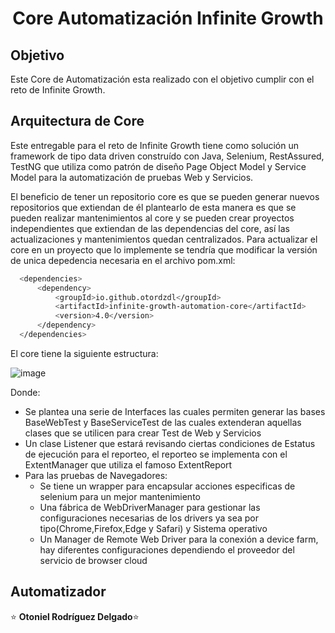 <h1 align="center">
 Core Automatización Infinite Growth
</h1>

## Objetivo

Este Core de Automatización esta realizado con el objetivo cumplir con el reto de Infinite Growth.


## Arquitectura de Core

Este entregable para el reto de Infinite Growth tiene como solución un framework de tipo data driven construído con Java, Selenium, RestAssured, TestNG que utiliza como patrón de diseño 
 Page Object Model y Service Model para la automatización de pruebas Web y Servicios.

  El beneficio de tener un repositorio core es que se pueden generar nuevos repositorios que extiendan de él  plantearlo de esta manera es que se pueden realizar mantenimientos al core y se pueden crear proyectos independientes que extiendan de las dependencias del core, así las actualizaciones y mantenimientos quedan centralizados. Para actualizar el core en un proyecto que lo implemente se tendría que modificar la versión de unica depedencia necesaria en el archivo pom.xml:
  ```sh
    <dependencies>
        <dependency>
            <groupId>io.github.otordzdl</groupId>
            <artifactId>infinite-growth-automation-core</artifactId>
            <version>4.0</version>
        </dependency>
    </dependencies>
  ```

El core tiene la siguiente estructura:

![image](https://github.com/otordzdl/infinite-growth-automation-framework-project/assets/27450684/7464ff74-004a-4953-8417-b6166da9b284)

Donde:

- Se plantea una serie de Interfaces las cuales permiten generar las bases BaseWebTest y BaseServiceTest de las cuales extenderan aquellas clases que se utilicen para crear Test de Web y Servicios
- Un clase Listener que estará revisando ciertas condiciones de Estatus de ejecución para el reporteo, el reporteo se implementa con el ExtentManager que utiliza el famoso ExtentReport
- Para las pruebas de Navegadores:
  - Se tiene un wrapper para encapsular acciones especificas de selenium para un mejor mantenimiento
  - Una fábrica de WebDriverManager para gestionar las configuraciones necesarias de los drivers ya sea por tipo(Chrome,Firefox,Edge y Safari) y Sistema operativo
  - Un Manager de Remote Web Driver para la conexión a device farm, hay diferentes configuraciones dependiendo el proveedor del servicio de browser cloud

## Automatizador
⭐️ **Otoniel Rodríguez Delgado**⭐️ 

